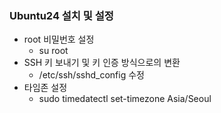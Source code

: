 ### Ubuntu24 설치 및 설정
- root 비밀번호 설정
	- su root
- SSH 키 보내기 및 키 인증 방식으로의 변환
	-  /etc/ssh/sshd_config 수정
- 타임존 설정
	- sudo timedatectl set-timezone Asia/Seoul